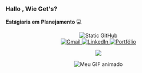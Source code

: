 ### Hallo , Wie Get's?
<p> 𝐄𝐬𝐭𝐚́𝐠𝐢𝐚𝐫𝐢𝐚 𝐞𝐦 𝐏𝐥𝐚𝐧𝐞𝐣𝐚𝐦𝐞𝐧𝐭𝐨 💻 </p>



<div align="center">
<img src="https://img.shields.io/static/v1?label=Overview&message=DANIELE&color=f8efd4&style=for-the-badge&logo=GitHub" alt="Static GitHub">

<div align="center">
  <a href="mailto:djanuario56@gmail.com" title="Gmail" target="_blank">
    <img src="https://img.shields.io/badge/-Gmail-FF0000?style=flat-square&labelColor=FF0000&logo=gmail&logoColor=white" alt="Gmail"/>
  </a>
  <a href="https://www.linkedin.com/in/daniele-januario-54b3a1139/" title="LinkedIn" target="_blank">
    <img src="https://img.shields.io/badge/-Linkedin-0e76a8?style=flat-square&logo=Linkedin&logoColor=white" alt="LinkedIn"/>
  </a>
  <a href="https://danielejanuario.my.canva.site/" title="Portfólio" target="_blank">
    <img src="https://img.shields.io/badge/-Portfólio-4b4b4b?style=flat-square&logo=About.me&logoColor=white" alt="Portfólio"/>
  </a>
</p>
  <img src="https://visitor-badge.laobi.icu/badge?page_id=januario00&"  />
</div>
<p align="center">
  <img src="https://user-images.githubusercontent.com/74038190/212284158-e840e285-664b-44d7-b79b-e264b5e54825.gif" alt="Meu GIF animado" />
</p>
